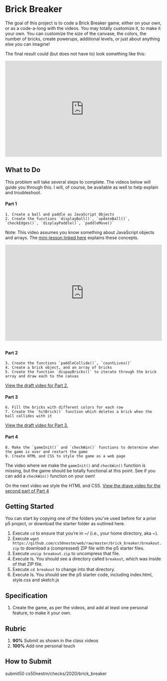 # Brick Breaker

The goal of this project is to code a Brick Breaker game, either on your own, or as a code-a-long with the videos. You may totally customize it, to make it your own. You can customize the size of the canvase, the colors, the number of bricks, create powerups, additional levels, or just about anything else you can imagine!

<style type="text/css">
.iframe_container {
	position: relative;
	padding-bottom: 56.25%; 
	padding-top: 25px;
	height: 0;
	margin-bottom: 30px;
}

.iframe_container iframe {
	position: absolute;
	top: 0;
	left: 0;
	width: 100%;
	height: 100%;
}
</style>

The final result could (but does not have to) look something like this:

<div class="iframe_container">
<iframe src="https://www.youtube.com/embed/AQeTDaI3ik8" frameborder="0" allow="accelerometer; autoplay; encrypted-media; gyroscope; picture-in-picture" allowfullscreen></iframe>
</div>

## What to Do

This problem will take several steps to complete. The videos below will guide you through this. I will, of course, be available as well to help explain and troubleshoot.

#### Part 1
```
1. Create a ball and paddle as JavaScript Objects
2. Create the functions `displayBall()`, `updateBall()`, `checkEdges()`, `displayPaddle()`, `paddleMove()`
```

Note: This video assumes you know something about JavaScript objects and arrays. The [mini-lesson linked here](https://cs50nestm.github.io/web/objects-and-arrays/) explains these concepts.

<div class="iframe_container">
<iframe src="https://www.youtube.com/embed/SyDtIDO-TFk" frameborder="0" allow="accelerometer; autoplay; encrypted-media; gyroscope; picture-in-picture" allowfullscreen></iframe>
</div>

#### Part 2
```
3. Create the functions `paddleCollide()`, `countLives()`
4. Create a brick object, and an array of bricks
5. Create the function `dispayBricks()` to iterate through the brick array and draw each to the canvas
```

[View the draft video for Part 2.](https://drive.google.com/file/d/1uXncREqZn4yUBxZyNUtlcG7tOQIkt9-4/view?usp=sharing)

#### Part 3
```
6. Fill the bricks with different colors for each row
7. Create the `hitBrick()` function which deletes a brick when the ball collides with it
```
[View the draft video for Part 3.](https://drive.google.com/file/d/1-feQoLT6oRXleejUjJxExIJDmbtr3hUn/view?usp=sharing)

#### Part 4
```
8. Make the `gameInit()` and `checkWin()` functions to determine when the game is over and restart the game
9. Create HTML and CSS to style the game as a web page
```
The video where we make the `gameInit()` and `checkWin()` function is missing, but the game should be totally functional at this point. See if you can add a `checkWin()` function on your own!

On the next video we style the HTML and CSS.
[View the drave video for the second part of Part 4](https://drive.google.com/file/d/1ca_5JumhEl5EXFmrVzOr9zdmnaNuYCpg/view)

## Getting Started

You can start by copying one of the folders you've used before for a prior p5 project, or download the starter folder as outlined here.

1. Execute `cd` to ensure that you’re in ~/ (i.e., your home directory, aka ~).
2. Execute `wget https://github.com/cs50nestm/web/raw/master/brick_breaker/breakout.zip` to download a (compressed) ZIP file with the p5 starter files.
1. Execute `unzip breakout.zip` to uncompress that file.
1. Execute ls. You should see a directory called `breakout`, which was inside of that ZIP file.
1. Execute `cd breakout` to change into that directory.
1. Execute ls. You should see the p5 starter code, including index.html, style.css and sketch.js

## Specification

1. Create the game, as per the videos, and add at least one personal feature, to make it your own.

## Rubric

1. **90%** Submit as shown in the class videos
1. **100%** Add one personal touch

## How to Submit

submit50 cs50nestm/checks/2020/brick_breaker


